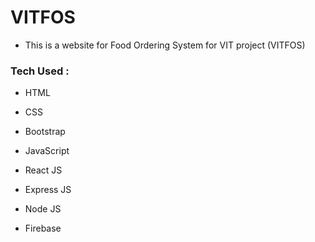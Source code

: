 
#  VITFOS

* This is a website for Food Ordering System for VIT project (VITFOS)


###  Tech Used :

* HTML
* CSS
* Bootstrap

* JavaScript
* React JS
* Express JS
* Node JS

* Firebase
